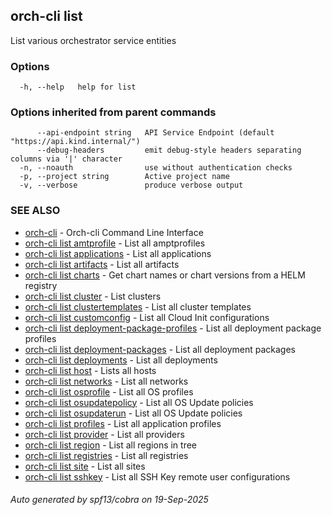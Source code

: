 ## orch-cli list

List various orchestrator service entities

### Options

```
  -h, --help   help for list
```

### Options inherited from parent commands

```
      --api-endpoint string   API Service Endpoint (default "https://api.kind.internal/")
      --debug-headers         emit debug-style headers separating columns via '|' character
  -n, --noauth                use without authentication checks
  -p, --project string        Active project name
  -v, --verbose               produce verbose output
```

### SEE ALSO

* [orch-cli](orch-cli.md)	 - Orch-cli Command Line Interface
* [orch-cli list amtprofile](orch-cli_list_amtprofile.md)	 - List all amptprofiles
* [orch-cli list applications](orch-cli_list_applications.md)	 - List all applications
* [orch-cli list artifacts](orch-cli_list_artifacts.md)	 - List all artifacts
* [orch-cli list charts](orch-cli_list_charts.md)	 - Get chart names or chart versions from a HELM registry
* [orch-cli list cluster](orch-cli_list_cluster.md)	 - List clusters
* [orch-cli list clustertemplates](orch-cli_list_clustertemplates.md)	 - List all cluster templates
* [orch-cli list customconfig](orch-cli_list_customconfig.md)	 - List all Cloud Init configurations
* [orch-cli list deployment-package-profiles](orch-cli_list_deployment-package-profiles.md)	 - List all deployment package profiles
* [orch-cli list deployment-packages](orch-cli_list_deployment-packages.md)	 - List all deployment packages
* [orch-cli list deployments](orch-cli_list_deployments.md)	 - List all deployments
* [orch-cli list host](orch-cli_list_host.md)	 - Lists all hosts
* [orch-cli list networks](orch-cli_list_networks.md)	 - List all networks
* [orch-cli list osprofile](orch-cli_list_osprofile.md)	 - List all OS profiles
* [orch-cli list osupdatepolicy](orch-cli_list_osupdatepolicy.md)	 - List all OS Update policies
* [orch-cli list osupdaterun](orch-cli_list_osupdaterun.md)	 - List all OS Update policies
* [orch-cli list profiles](orch-cli_list_profiles.md)	 - List all application profiles
* [orch-cli list provider](orch-cli_list_provider.md)	 - List all providers
* [orch-cli list region](orch-cli_list_region.md)	 - List all regions in tree
* [orch-cli list registries](orch-cli_list_registries.md)	 - List all registries
* [orch-cli list site](orch-cli_list_site.md)	 - List all sites
* [orch-cli list sshkey](orch-cli_list_sshkey.md)	 - List all SSH Key remote user configurations

###### Auto generated by spf13/cobra on 19-Sep-2025
